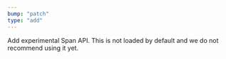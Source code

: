 ```yaml
---
bump: "patch"
type: "add"
---
```


Add experimental Span API. This is not loaded by default and we do not recommend using it yet.
